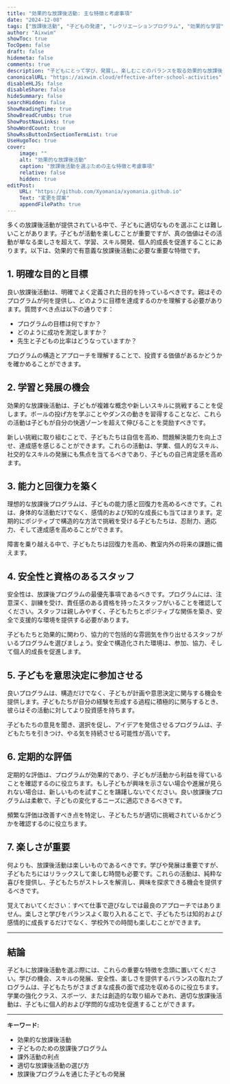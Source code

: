 ```yaml
---
title: "効果的な放課後活動: 主な特徴と考慮事項"
date: "2024-12-08"
tags: ["放課後活動", "子どもの発達", "レクリエーションプログラム", "効果的な学習", "子育て"]
author: "Aixwim"
showToc: true
TocOpen: false
draft: false
hidemeta: false
comments: true
description: "子どもにとって学び、発展し、楽しむことのバランスを取る効果的な放課後活動の重要な特徴をご紹介します。"
canonicalURL: "https://aixwim.cloud/effective-after-school-activities"
disableHLJS: false
disableShare: false
hideSummary: false
searchHidden: false
ShowReadingTime: true
ShowBreadCrumbs: true
ShowPostNavLinks: true
ShowWordCount: true
ShowRssButtonInSectionTermList: true
UseHugoToc: true
cover:
    image: ""
    alt: "効果的な放課後活動"
    caption: "放課後活動を選ぶための主な特徴と考慮事項"
    relative: false
    hidden: true
editPost:
    URL: "https://github.com/Xyomania/xyomania.github.io"
    Text: "変更を提案"
    appendFilePath: true
---
```


多くの放課後活動が提供されている中で、子どもに適切なものを選ぶことは難しいことがあります。子どもが活動を楽しむことが重要ですが、真の価値はその活動が単なる楽しさを超えて、学習、スキル開発、個人的成長を促進することにあります。以下は、効果的で有意義な放課後活動に必要な重要な特徴です。

<!--more-->

## 1. **明確な目的と目標**

良い放課後活動は、明確でよく定義された目的を持っているべきです。親はそのプログラムが何を提供し、どのように目標を達成するのかを理解する必要があります。質問すべき点は以下の通りです：

- プログラムの目標は何ですか？
- どのように成功を測定しますか？
- 先生と子どもの比率はどうなっていますか？

プログラムの構造とアプローチを理解することで、投資する価値があるかどうかを確かめることができます。

## 2. **学習と発展の機会**

効果的な放課後活動は、子どもが複雑な概念や新しいスキルに挑戦することを促します。ボールの投げ方を学ぶことやダンスの動きを習得することなど、これらの活動は子どもが自分の快適ゾーンを超えて伸びることを奨励すべきです。

新しい挑戦に取り組むことで、子どもたちは自信を高め、問題解決能力を向上させ、達成感を感じることができます。これらの活動は、学業、個人的なスキル、社交的なスキルの発展にも焦点を当てるべきであり、子どもの自己肯定感を高めます。

## 3. **能力と回復力を築く**

理想的な放課後プログラムは、子どもの能力感と回復力を高めるべきです。これは、身体的な活動だけでなく、感情的および知的な成長にも当てはまります。定期的にポジティブで構造的な方法で挑戦を受ける子どもたちは、忍耐力、適応力、そして達成感を高めることができます。

障害を乗り越える中で、子どもたちは回復力を高め、教室内外の将来の課題に備えます。

## 4. **安全性と資格のあるスタッフ**

安全性は、放課後プログラムの最優先事項であるべきです。プログラムには、注意深く、訓練を受け、責任感のある資格を持ったスタッフがいることを確認してください。スタッフは親しみやすく、子どもたちとポジティブな関係を築き、安全で支援的な環境を提供する必要があります。

子どもたちと効果的に関わり、協力的で包括的な雰囲気を作り出せるスタッフがいるプログラムを選びましょう。安全で構造化された環境は、参加、協力、そして個人的成長を促進します。

## 5. **子どもを意思決定に参加させる**

良いプログラムは、構造だけでなく、子どもが計画や意思決定に関与する機会を提供します。子どもたちが自分の経験を形成する過程に積極的に関与するとき、彼らはその活動に対してより投資感を持ちます。

子どもたちの意見を聞き、選択を促し、アイデアを発信させるプログラムは、子どもたちを引きつけ、やる気を持続させる可能性が高いです。

## 6. **定期的な評価**

定期的な評価は、プログラムが効果的であり、子どもが活動から利益を得ていることを確認するのに役立ちます。もし子どもが興味を示さない場合や進展が見られない場合は、新しいものを試すことを躊躇しないでください。良い放課後プログラムは柔軟で、子どもの変化するニーズに適応できるべきです。

頻繁な評価は改善すべき点を特定し、子どもたちが適切に挑戦されているかどうかを確認するのに役立ちます。

## 7. **楽しさが重要**

何よりも、放課後活動は楽しいものであるべきです。学びや発展は重要ですが、子どもたちにはリラックスして楽しむ時間も必要です。これらの活動は、純粋な喜びを提供し、子どもたちがストレスを解消し、興味を探求できる機会を提供するべきです。

覚えておいてください：すべて仕事で遊びなしでは最良のアプローチではありません。楽しさと学びをバランスよく取り入れることで、子どもたちは知的および感情的に成長するだけでなく、学校外での時間も楽しむことができます。

---

## 結論

子どもに放課後活動を選ぶ際には、これらの重要な特徴を念頭に置いてください。学びの機会、スキルの発展、安全性、楽しさを提供するバランスの取れたプログラムは、子どもたちがさまざまな成長の面で成功を収めるのに役立ちます。学業の強化クラス、スポーツ、または創造的な取り組みであれ、適切な放課後活動は、子どもに個人的および学問的な成功を促進することができます。

---

**キーワード:**
- 効果的な放課後活動
- 子どものための放課後プログラム
- 課外活動の利点
- 適切な放課後活動の選び方
- 放課後プログラムを通じた子どもの発展

